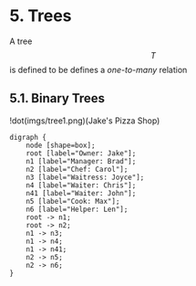# 5. Trees

A tree $$T$$ is defined to be 
 defines a *one-to-many* relation

## 5.1. Binary Trees


!dot(imgs/tree1.png)(Jake's Pizza Shop)
~~~~~~~~~~~~~~~~~~~~~~~~~~~~~~~~~~~~~~~~~~~
digraph {
    node [shape=box];
    root [label="Owner: Jake"];
    n1 [label="Manager: Brad"];
    n2 [label="Chef: Carol"];
    n3 [label="Waitress: Joyce"];
    n4 [label="Waiter: Chris"];
    n41 [label="Waiter: John"];
    n5 [label="Cook: Max"];
    n6 [label="Helper: Len"];
    root -> n1;
    root -> n2;
    n1 -> n3;
    n1 -> n4;
    n1 -> n41;
    n2 -> n5;
    n2 -> n6;
}
~~~~~~~~~~~~~~~~~~~~~~~~~~~~~~~~~~~~~~~~~~~